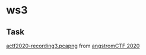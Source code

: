 # ws3

## Task

[actf2020-recording3.pcapng](./src/actf2020-recording3.pcapng) from [angstromCTF 2020](https://ctftime.org/event/982)
